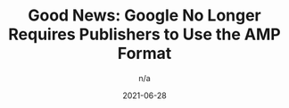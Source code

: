 ---
author: n/a
date: 2021-06-28
layout: post.njk
publisher: theregister
tags:
  - amp
  - web-vitals
  - meta
target_url: https://www.theregister.com/2021/06/28/google_amp_core_web_vitals/
title: "Good News: Google No Longer Requires Publishers to Use the AMP Format"
---